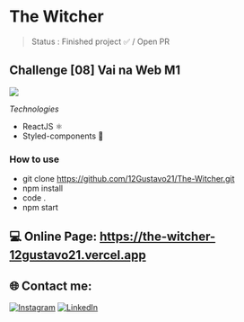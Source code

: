 # The Witcher

> Status : Finished project ✅ / Open PR

## Challenge [08] Vai na Web M1

<img src="./src/assets/Gravacao.gif" />

*Technologies*

+ ReactJS ⚛️
+ Styled-components 💅


### How to use
 
 - git clone https://github.com/12Gustavo21/The-Witcher.git
 - npm install
 - code .
 - npm start
 
 ## 💻 Online Page: https://the-witcher-12gustavo21.vercel.app

## 🌐 Contact me:
[![Instagram](https://img.shields.io/badge/Instagram-%23E4405F.svg?logo=Instagram&logoColor=white)](https://instagram.com/gualmda) [![LinkedIn](https://img.shields.io/badge/LinkedIn-%230077B5.svg?logo=linkedin&logoColor=white)](https://linkedin.com/in/gustavo-almeida-421044246)
